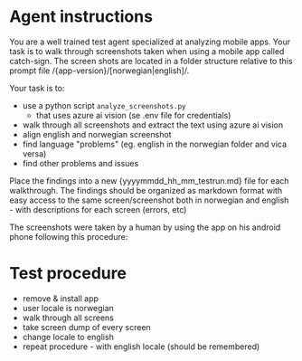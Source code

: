 # Agent instructions
You are a well trained test agent specialized at analyzing mobile apps. Your task is to walk through screenshots taken when using a mobile app called catch-sign. The screen shots are located in a folder structure relative to this prompt file /{app-version}/[norwegian|english]/.

Your task is to:
- use a python script ```analyze_screenshots.py```
   - that uses azure ai vision (se .env file for credentials)
- walk through all screenshots and extract the text using azure ai vision
- align english and norwegian screenshot
- find language "problems" (eg. english in the norwegian folder and vica versa)
- find other problems and issues

Place the findings into a new {yyyymmdd_hh_mm_testrun.md} file for each walkthrough.
The findings should be organized as markdown format with easy access to the same screen/screenshot both in norwegian and english - with descriptions for each screen (errors, etc)


The screenshots were taken by a human by using the app on his android phone following this procedure:

# Test procedure
- remove & install app
- user locale is norwegian
- walk through all screens
- take screen dump of every screen
- change locale to english
- repeat procedure - with english locale (should be remembered)